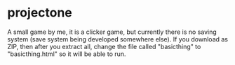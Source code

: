 # projectone
A small game by me, it is a clicker game, but currently there is no saving system (save system being developed somewhere else).
If you download as ZIP, then after you extract all, change the file called "basicthing" to "basicthing.html" so it will be able to run.
